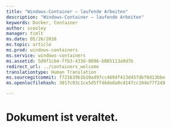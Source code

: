 ```yaml
---
title: "Windows-Container – laufende Arbeiten"
description: "Windows-Container – laufende Arbeiten"
keywords: Docker, Container
author: scooley
manager: timlt
ms.date: 05/26/2016
ms.topic: article
ms.prod: windows-containers
ms.service: windows-containers
ms.assetid: 5d9f1cb4-ffb3-433d-8096-b085113a9d7b
redirect_url: ../containers_welcome
translationtype: Human Translation
ms.sourcegitcommit: f721639b1b10ad97cc469df413d457dbf8d13bbe
ms.openlocfilehash: 3017c03c1ce5d5ff46deda0cd147cc10de77f249

---
```


# Dokument ist veraltet.


<!--HONumber=Sep16_HO4-->


